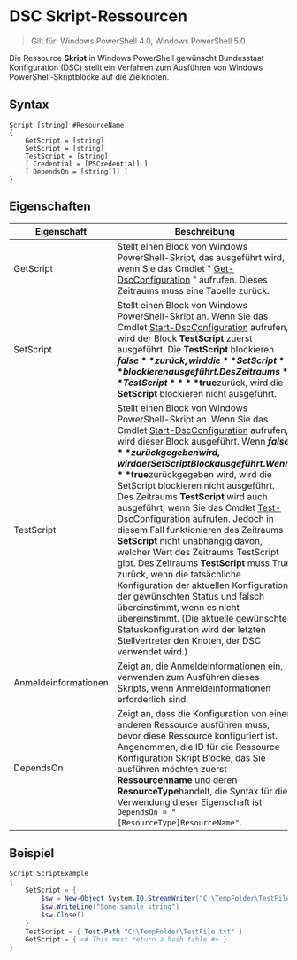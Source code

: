 # DSC Skript-Ressourcen

 
> Gilt für: Windows PowerShell 4.0, Windows PowerShell 5.0

Die Ressource **Skript** in Windows PowerShell gewünscht Bundesstaat Konfiguration (DSC) stellt ein Verfahren zum Ausführen von Windows PowerShell-Skriptblöcke auf die Zielknoten.

## Syntax

```
Script [string] #ResourceName
{
    GetScript = [string]
    SetScript = [string]
    TestScript = [string]
    [ Credential = [PSCredential] ]
    [ DependsOn = [string[]] ]
}
```

## Eigenschaften

|  Eigenschaft  |  Beschreibung   | 
|---|---| 
| GetScript| Stellt einen Block von Windows PowerShell-Skript, das ausgeführt wird, wenn Sie das Cmdlet " [Get-DscConfiguration](https://technet.microsoft.com/en-us/library/dn407379.aspx) " aufrufen. Dieses Zeitraums muss eine Tabelle zurück.| 
| SetScript| Stellt einen Block von Windows PowerShell-Skript an. Wenn Sie das Cmdlet [Start-DscConfiguration](https://technet.microsoft.com/en-us/library/dn521623.aspx) aufrufen, wird der Block **TestScript** zuerst ausgeführt. Die **TestScript** blockieren **$false**zurück, wird die **SetScript** blockieren ausgeführt. Des Zeitraums **TestScript** **$true**zurück, wird die **SetScript** blockieren nicht ausgeführt.| 
| TestScript| Stellt einen Block von Windows PowerShell-Skript an. Wenn Sie das Cmdlet [Start-DscConfiguration](https://technet.microsoft.com/en-us/library/dn521623.aspx) aufrufen, wird dieser Block ausgeführt. Wenn **$false**zurückgegeben wird, wird der SetScript Block ausgeführt. Wenn **$true**zurückgegeben wird, wird die SetScript blockieren nicht ausgeführt. Des Zeitraums **TestScript** wird auch ausgeführt, wenn Sie das Cmdlet [Test-DscConfiguration](https://technet.microsoft.com/en-us/library/dn407382.aspx) aufrufen. Jedoch in diesem Fall funktionieren des Zeitraums **SetScript** nicht unabhängig davon, welcher Wert des Zeitraums TestScript gibt. Des Zeitraums **TestScript** muss True zurück, wenn die tatsächliche Konfiguration der aktuellen Konfiguration der gewünschten Status und falsch übereinstimmt, wenn es nicht übereinstimmt. (Die aktuelle gewünschten Statuskonfiguration wird der letzten Stellvertreter den Knoten, der DSC verwendet wird.)| 
| Anmeldeinformationen| Zeigt an, die Anmeldeinformationen ein, verwenden zum Ausführen dieses Skripts, wenn Anmeldeinformationen erforderlich sind.| 
| DependsOn| Zeigt an, dass die Konfiguration von einer anderen Ressource ausführen muss, bevor diese Ressource konfiguriert ist. Angenommen, die ID für die Ressource Konfiguration Skript Blöcke, das Sie ausführen möchten zuerst **Ressourcenname** und deren **ResourceType**handelt, die Syntax für die Verwendung dieser Eigenschaft ist `DependsOn = "[ResourceType]ResourceName"`.

## Beispiel
```powershell
Script ScriptExample
{
    SetScript = { 
        $sw = New-Object System.IO.StreamWriter("C:\TempFolder\TestFile.txt")
        $sw.WriteLine("Some sample string")
        $sw.Close()
    }
    TestScript = { Test-Path "C:\TempFolder\TestFile.txt" }
    GetScript = { <# This must return a hash table #> }          
}
```

